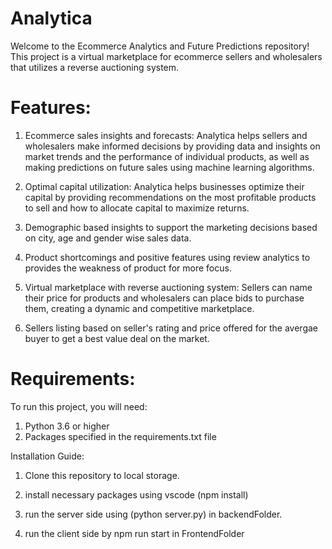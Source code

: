 # Analytica
Welcome to the Ecommerce Analytics and Future Predictions repository! This project is a virtual marketplace for ecommerce sellers and wholesalers that utilizes a reverse auctioning system.

# Features:

1. Ecommerce sales insights and forecasts: Analytica helps sellers and wholesalers make informed decisions by providing data 
and insights on market trends and the performance of individual products, as well as making predictions on future sales using machine learning algorithms.

2. Optimal capital utilization: Analytica helps businesses optimize their capital by providing recommendations on the most profitable 
products to sell and how to allocate capital to maximize returns.

3. Demographic based insights to support the marketing decisions based on city, age and gender wise sales data.

4. Product shortcomings and positive features using review analytics to provides the weakness of product for more focus.

5. Virtual marketplace with reverse auctioning system: Sellers can name their price for products and wholesalers can place bids to purchase them, 
creating a dynamic and competitive marketplace.

6. Sellers listing based on seller's rating and price offered for the avergae buyer to get a best value deal on the market.

# Requirements:

To run this project, you will need:

1. Python 3.6 or higher
2. Packages specified in the requirements.txt file

Installation Guide:

1. Clone this repository to local storage.

2. install necessary packages using vscode (npm install)

3. run the server side using (python server.py) in backendFolder.

4. run the client side by npm run start in FrontendFolder



